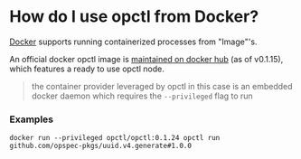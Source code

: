 # How do I use opctl from Docker?

[Docker](https://docker.com) supports running containerized processes from "Image"'s.

An official docker opctl image is
[maintained on docker hub](https://hub.docker.com/r/opctl/opctl/) (as
of v0.1.15), which features a ready to use opctl node.

> the container provider leveraged by opctl in this case is an embedded
> docker daemon which requires the `--privileged` flag to run

### Examples

```shell
docker run --privileged opctl/opctl:0.1.24 opctl run github.com/opspec-pkgs/uuid.v4.generate#1.0.0
```
